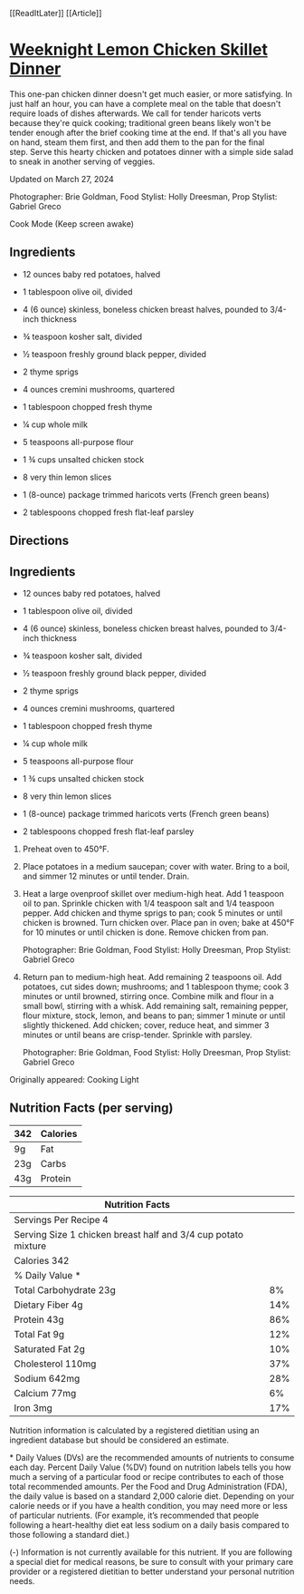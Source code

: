 [[ReadItLater]] [[Article]]

# [Weeknight Lemon Chicken Skillet Dinner](https://www.eatingwell.com/recipe/8030728/weeknight-lemon-chicken-skillet-dinner/)

This one-pan chicken dinner doesn't get much easier, or more satisfying. In just half an hour, you can have a complete meal on the table that doesn't require loads of dishes afterwards. We call for tender haricots verts because they're quick cooking; traditional green beans likely won't be tender enough after the brief cooking time at the end. If that's all you have on hand, steam them first, and then add them to the pan for the final step. Serve this hearty chicken and potatoes dinner with a simple side salad to sneak in another serving of veggies.

Updated on March 27, 2024

Photographer: Brie Goldman, Food Stylist: Holly Dreesman, Prop Stylist: Gabriel Greco

Cook Mode (Keep screen awake)

## Ingredients

-   12 ounces baby red potatoes, halved
    
-   1 tablespoon olive oil, divided
    
-   4 (6 ounce) skinless, boneless chicken breast halves, pounded to 3/4-inch thickness
    
-   ¾ teaspoon kosher salt, divided
    
-   ½ teaspoon freshly ground black pepper, divided
    
-   2 thyme sprigs
    
-   4 ounces cremini mushrooms, quartered
    
-   1 tablespoon chopped fresh thyme
    
-   ¼ cup whole milk
    
-   5 teaspoons all-purpose flour
    
-   1 ¾ cups unsalted chicken stock
    
-   8 very thin lemon slices
    
-   1 (8-ounce) package trimmed haricots verts (French green beans)
    
-   2 tablespoons chopped fresh flat-leaf parsley
    

## Directions

## Ingredients

-   12 ounces baby red potatoes, halved
    
-   1 tablespoon olive oil, divided
    
-   4 (6 ounce) skinless, boneless chicken breast halves, pounded to 3/4-inch thickness
    
-   ¾ teaspoon kosher salt, divided
    
-   ½ teaspoon freshly ground black pepper, divided
    
-   2 thyme sprigs
    
-   4 ounces cremini mushrooms, quartered
    
-   1 tablespoon chopped fresh thyme
    
-   ¼ cup whole milk
    
-   5 teaspoons all-purpose flour
    
-   1 ¾ cups unsalted chicken stock
    
-   8 very thin lemon slices
    
-   1 (8-ounce) package trimmed haricots verts (French green beans)
    
-   2 tablespoons chopped fresh flat-leaf parsley
    

1.  Preheat oven to 450°F.
    
2.  Place potatoes in a medium saucepan; cover with water. Bring to a boil, and simmer 12 minutes or until tender. Drain.
    
3.  Heat a large ovenproof skillet over medium-high heat. Add 1 teaspoon oil to pan. Sprinkle chicken with 1/4 teaspoon salt and 1/4 teaspoon pepper. Add chicken and thyme sprigs to pan; cook 5 minutes or until chicken is browned. Turn chicken over. Place pan in oven; bake at 450°F for 10 minutes or until chicken is done. Remove chicken from pan.
    
    Photographer: Brie Goldman, Food Stylist: Holly Dreesman, Prop Stylist: Gabriel Greco
    
4.  Return pan to medium-high heat. Add remaining 2 teaspoons oil. Add potatoes, cut sides down; mushrooms; and 1 tablespoon thyme; cook 3 minutes or until browned, stirring once. Combine milk and flour in a small bowl, stirring with a whisk. Add remaining salt, remaining pepper, flour mixture, stock, lemon, and beans to pan; simmer 1 minute or until slightly thickened. Add chicken; cover, reduce heat, and simmer 3 minutes or until beans are crisp-tender. Sprinkle with parsley.
    
    Photographer: Brie Goldman, Food Stylist: Holly Dreesman, Prop Stylist: Gabriel Greco
    

Originally appeared: Cooking Light

## Nutrition Facts (per serving)

| 342 | Calories |
| --- | --- |
| 9g | Fat |
| 23g | Carbs |
| 43g | Protein |

| Nutrition Facts |  |
| --- | --- |
| Servings Per Recipe 4 |  |
| Serving Size 1 chicken breast half and 3/4 cup potato mixture |  |
| Calories 342 |  |
| % Daily Value \* |  |
| Total Carbohydrate 23g | 8% |
| Dietary Fiber 4g | 14% |
| Protein 43g | 86% |
| Total Fat 9g | 12% |
| Saturated Fat 2g | 10% |
| Cholesterol 110mg | 37% |
| Sodium 642mg | 28% |
| Calcium 77mg | 6% |
| Iron 3mg | 17% |

Nutrition information is calculated by a registered dietitian using an ingredient database but should be considered an estimate.

\* Daily Values (DVs) are the recommended amounts of nutrients to consume each day. Percent Daily Value (%DV) found on nutrition labels tells you how much a serving of a particular food or recipe contributes to each of those total recommended amounts. Per the Food and Drug Administration (FDA), the daily value is based on a standard 2,000 calorie diet. Depending on your calorie needs or if you have a health condition, you may need more or less of particular nutrients. (For example, it’s recommended that people following a heart-healthy diet eat less sodium on a daily basis compared to those following a standard diet.)

(-) Information is not currently available for this nutrient. If you are following a special diet for medical reasons, be sure to consult with your primary care provider or a registered dietitian to better understand your personal nutrition needs.